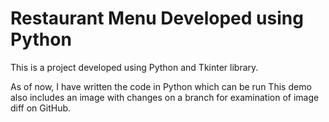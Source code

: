 # Restaurant Menu Developed using Python
This is a project developed using Python and Tkinter library.

As of now, I have written the code in Python which can be run 
This demo also includes an image with changes on a branch for examination of image diff on GitHub.

